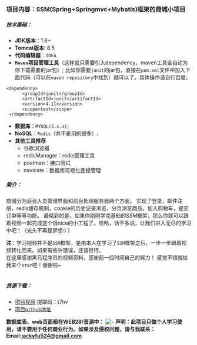### 项目内容：SSM(Spring+Springmvc+Mybatis)框架的商城小项目
##### 技术基础：
- **JDK版本**：1.8+
- **Tomcat版本**: 8.5
- **代码编辑器**：`IDEA`
- **`Maven`项目管理工具**（这样就只需要引入dependency，maven工具会自动为你下载需要的jar包）;
比如你需要`junit`的jar包，直接在`pom.xml`文件中加入下面代码（可以在`maven repository`中找到）就可以了。具体操作请自行百度。
```
<dependency>
      <groupId>junit</groupId>
      <artifactId>junit</artifactId>
      <version>4.11</version>
      <scope>test</scope>
 </dependency>
```
- **数据库**：`MYSQL(5.x.x)`;  
- **NoSQL**：`Redis`（并不是用的很多）;
- **其他工具推荐**
	- 谷歌浏览器
	- redisManager：redis管理工具
	- postman：接口测试
	- navicate：数据库可视化连接管理

##### 简介：
商城分为后台人员管理界面和前台处理服务器两个方面。
实现了登录，邮件注册，redis缓存机制，cookie的历史记录浏览，分页浏览商品，加入购物车，提交订单等等功能。
最精彩的是，如果你刚刚学完基础的SSM框架，那么你就可以跟着视频一起完成这个很nice的小工程了。哈哈，话不多说，让我们进入无尽的学习中吧！（光头不再是梦想:) ）
  
**注**：学习视频并不是`SSM`框架，是由本人在学习了`SSM`框架之后，一步一步跟着视频转化而来。如果有些许错误，还请担待。<br>
在这里感谢黑马程序员的视频资料，感谢前一段时间自己的努力！
感觉不错就给我来个`star`吧！谢谢啦~<br>
<br>



##### 资源下载：
- [项目视频](链接：https://pan.baidu.com/s/1rnmrioE7HSEaxuElKpjLlA)  提取码：t7hv <br>
- [项目`Github`地址](https://github.com/JackyFuu/SSM-Maven-Heima)

**数据库表、web页面都在WEB28/资源中：**
![-](https://img-blog.csdnimg.cn/20190412230858894.png?x-oss-process=image/watermark,type_ZmFuZ3poZW5naGVpdGk,shadow_10,text_aHR0cHM6Ly9ibG9nLmNzZG4ubmV0L3FxXzM4ODUxOTM3,size_16,color_FFFFFF,t_70)
 **声明：此项目只做个人学习使用，请不要用于任何商业行为。如果涉及侵权问题，请与我联系：Email:<jackyfu524@gmail.com>**
